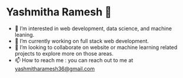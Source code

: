 # Yashmitha Ramesh 👋


- 👀  I’m interested in web development, data science, and machine leaning.
- 🌱  I’m currently working on full stack web development.
- 💞️  I’m looking to collaborate on website or machine learning related projects to explore more on those areas.
- 📫  How to reach me : you can reach out to me at yashmitharamesh36@gmail.com
